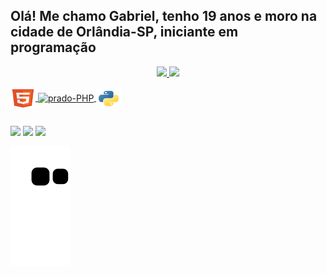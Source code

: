 ## Olá! Me chamo Gabriel, tenho 19 anos e moro na cidade de Orlândia-SP, iniciante em programação
<div align="center">
  <a href="https://github.com/GabrielPradoOliveira">
  <img width="48%"  src="https://github-readme-stats.vercel.app/api?username=GabrielPradoOliveira&show_icons=true&theme=midnight-purple&include_all_commits=true&count_private=true"/>
  <img width="41%" src="https://github-readme-stats.vercel.app/api/top-langs/?username=GabrielPradoOliveira&layout=compact&langs_count=7&theme=midnight-purple"/>
</div>
<div style="display: inline_block"><br>
  <img align="center" alt="prado-HTML" height="30" width="40" src="https://raw.githubusercontent.com/devicons/devicon/master/icons/html5/html5-original.svg">
  <img align="center" alt="prado-PHP" height="30" width="40" src="https://cdn.jsdelivr.net/gh/devicons/devicon/icons/php/php-original.svg">
  <img align="center" alt="prado-Python" height="30" width="40" src="https://raw.githubusercontent.com/devicons/devicon/master/icons/python/python-original.svg">
</div>

  ##
<div> 
  <a href="https://instagram.com/gabrielprado._" target="_blank"><img src="https://img.shields.io/badge/-Instagram-%23E4405F?style=for-the-badge&logo=instagram&logoColor=white" target="_blank"></a>
  <a href = "mailto:gabrielpradooliveira@hotmail.com"><img src="https://img.shields.io/badge/Microsoft_Outlook-0078D4?style=for-the-badge&logo=microsoft-outlook&logoColor=white" target="_blank"></a>
  <a href="https://www.linkedin.com/in/gabriel-prado-de-oliveira-183704260/" target="_blank"><img src="https://img.shields.io/badge/-LinkedIn-%230077B5?style=for-the-badge&logo=linkedin&logoColor=white" target="_blank"></a> 
  
   ![Snake animation](https://github.com/GabrielPradoOliveira/GabrielPradoOliveira/blob/output/github-contribution-grid-snake.svg)
  
</div>
